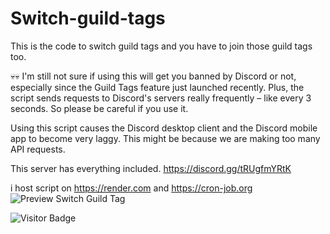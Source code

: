 ﻿# Switch-guild-tags

This is the code to switch guild tags and you have to join those guild tags too.

💀💀
I'm still not sure if using this will get you banned by Discord or not, especially since the Guild Tags feature just launched recently. Plus, the script sends requests to Discord's servers really frequently – like every 3 seconds. So please be careful if you use it.

Using this script causes the Discord desktop client and the Discord mobile app to become very laggy. This might be because we are making too many API requests.

This server has everything included.
https://discord.gg/tRUgfmYRtK

i host script on https://render.com and https://cron-job.org
![Preview Switch Guild Tag](asset/preview-Switch-guild-tag.gif)

![Visitor Badge](https://visitor-badge.laobi.icu/badge?page_id=nattapat2871.Switch-guild-tags1&left_text=👁️%20Visitor&left_color=555555&right_color=007ACC&left_text_color=white&right_text_color=white)
